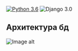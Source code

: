 [![Python 3.6](https://img.shields.io/badge/python-3.11-green.svg)](https://www.python.org/downloads/release/python-360/)
![Django 3.0](https://img.shields.io/badge/Django-4.2.7-green.svg)


## Архитектура бд

![Image alt](https://github.com/TetherOne/course-sytem/raw/master/github-pages/img.png)